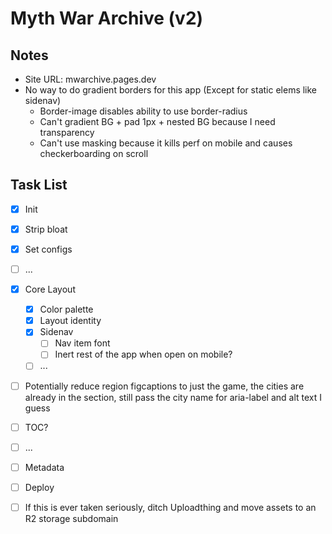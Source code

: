 # Myth War Archive (v2)

## Notes

- Site URL: mwarchive.pages.dev
- No way to do gradient borders for this app (Except for static elems like sidenav)
  - Border-image disables ability to use border-radius
  - Can't gradient BG + pad 1px + nested BG because I need transparency
  - Can't use masking because it kills perf on mobile and causes checkerboarding on scroll

## Task List

- [x] Init
- [x] Strip bloat
- [x] Set configs
- [ ] ...
- [x] Core Layout
  - [x] Color palette
  - [x] Layout identity
  - [x] Sidenav
    - [ ] Nav item font
    - [ ] Inert rest of the app when open on mobile?
  - [ ] ...
- [ ] Potentially reduce region figcaptions to just the game, the cities are already in the section, still pass the city name for aria-label and alt text I guess
- [ ] TOC?
- [ ] ...
- [ ] Metadata
- [ ] Deploy

- [ ] If this is ever taken seriously, ditch Uploadthing and move assets to an R2 storage subdomain

